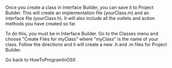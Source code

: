 Once you create a class in Interface Builder, you can save it to Project Builder.  This will create an implementation file (yourClass.m) and an interface file (yourClass.h).  It will also include all the outlets and action methods you have created so far.

To do this, you must be in Interface Builder.  Go to the Classes menu and choose "Create Files for myClass" where "myClass" is the name of your class.  Follow the directions and it will create a new .h and .m files for Project Builder.

Go back to HowToProgramInOSX
